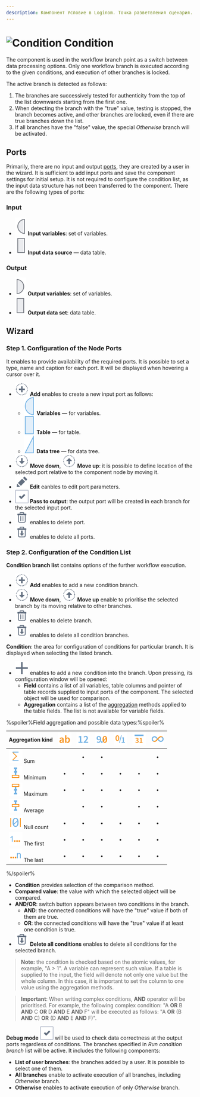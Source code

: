 ```yaml
---
description: Компонент Условие в Loginom. Точка разветвления сценария. Проверка истина ложь. Выбор активной ветки с блокировкой остальных. Если все ветки ложь выполнение ветки иначе. Мастер настройки.
---
```


# ![Condition](./../../images/icons/components/condition_default.svg) Condition

The component is used in the workflow branch point as a switch between data processing options. Only one workflow branch is executed according to the given conditions, and execution of other branches is locked.

The active branch is detected as follows:

1. The branches are successively tested for authenticity from the top of the list downwards starting from the first one.
1. When detecting the branch with the "true" value, testing is stopped, the branch becomes active, and other branches are locked, even if there are true branches down the list.
1. If all branches have the "false" value, the special *Otherwise* branch will be activated.

## Ports

Primarily, there are no input and output [ports](./../../workflow/ports/README.md), they are created by a user in the wizard. It is sufficient to add input ports and save the component settings for initial setup. It is not required to configure the condition list, as the input data structure has not been transferred to the component. There are the following types of ports:

### Input

* ![Input variables](./../../images/icons/app/node/ports/inputs/variable_inactive.svg) **Input variables**: set of variables.
* ![Input data source](./../../images/icons/app/node/ports/inputs/table_inactive.svg) **Input data source** — data table.

### Output

* ![Output variables](./../../images/icons/app/node/ports/outputs/variable_inactive.svg) **Output variables**: set of variables.
* ![Output data set](./../../images/icons/app/node/ports/outputs/table_inactive.svg) **Output data set**: data table.

## Wizard

### Step 1. Configuration of the Node Ports

It enables to provide availability of the required ports. It is possible to set a type, name and caption for each port. It will be displayed when hovering a cursor over it.

* ![Create new port](./../../images/icons/common/toolbar-controls/plus_default.svg) **Add** enables to create a new input port as follows:
   * ![For variables](./../../images/icons/app/node/ports/inputs/variable_hover.svg) **Variables** — for variables.
   * ![For table](./../../images/icons/app/node/ports/inputs/table_hover.svg) **Table** — for table.
   * ![For data tree](./../../images/icons/app/node/ports/inputs/tree_hover.svg) **Data tree** — for data tree.
* ![Move port down](./../../images/icons/common/toolbar-controls/movedown_default.svg) **Move down**, ![Move port up](./../../images/icons/common/toolbar-controls/moveup_default.svg) **Move up**: it is possible to define location of the selected port relative to the component node by moving it.
* ![Edit port parameters](./../../images/icons/common/toolbar-controls/edit_default.svg) **Edit** eanbles to edit port parameters.
* ![Create output](./../../images/icons/ext/checkbox-states/checked_default.svg) **Pass to output**: the output port will be created in each branch for the selected input port.
* ![Delete port](./../../images/icons/common/toolbar-controls/delete_default.svg) enables to delete port.
* ![Delete all ports](./../../images/icons/common/toolbar-controls/delete-all_default.svg) enables to delete all ports.

### Step 2. Configuration of the Condition List

**Condition branch list** contains options of the further workflow execution.

* ![Add branch](./../../images/icons/common/toolbar-controls/plus_default.svg) **Add** enables to add a new condition branch.
* ![Move branch down](./../../images/icons/common/toolbar-controls/movedown_default.svg) **Move down**, ![Move branch up](./../../images/icons/common/toolbar-controls/moveup_default.svg) **Move up** enable to prioritise the selected branch by its moving relative to other branches.
* ![Delete branch](./../../images/icons/common/toolbar-controls/delete_default.svg) enables to delete branch.
* ![Delete all branches](./../../images/icons/common/toolbar-controls/delete-all_default.svg) enables to delete all condition branches.

**Condition**: the area for configuration of conditions for particular branch. It is displayed when selecting the listed branch.

* ![Add new condition](./../../images/icons/components/filterdata/filterdata-add_18x18.svg) enables to add a new condition into the branch. Upon pressing, its configuration window will be opened:
   * **Field** contains a list of all variables, table columns and pointer of table records supplied to input ports of the component. The selected object will be used for comparison.
   * **Aggregation** contains a list of the [aggregation](./../func/aggregation-functions.md) methods applied to the table fields. The list is not available for variable fields.

%spoiler%Field aggregation and possible data types:%spoiler%

|Aggregation kind|![](./../../images/icons/common/data-types/string_default.svg)|![](./../../images/icons/common/data-types/integer_default.svg)|![](./../../images/icons/common/data-types/float_default.svg)|![](./../../images/icons/common/data-types/boolean_default.svg)|![](./../../images/icons/common/data-types/datetime_default.svg)|![](./../../images/icons/common/data-types/variant_default.svg)|
|:-|:-:|:-:|:-:|:-:|:-:|:-:|
|![](./../../images/icons/common/aggregations/factor-sum_default.svg) Sum||**•**|**•**|||**•**|
|![](./../../images/icons/common/aggregations/factor-min_default.svg) Minimum|**•**|**•**|**•**|**•**|**•**|**•**|
|![](./../../images/icons/common/aggregations/factor-max_default.svg) Maximum|**•**|**•**|**•**|**•**|**•**|**•**|
|![](./../../images/icons/common/aggregations/factor-avg_default.svg) Average||**•**|**•**||**•**|**•**|
|![](./../../images/icons/common/aggregations/factor-null-count_default.svg) Null count|**•**|**•**|**•**|**•**|**•**|**•**|
|![](./../../images/icons/common/aggregations/factor-stat-first_default.svg) The first|**•**|**•**|**•**|**•**|**•**|**•**|
|![](./../../images/icons/common/aggregations/factor-stat-last_default.svg) The last|&nbsp;&nbsp;**•**&nbsp;&nbsp;|&nbsp;&nbsp;**•**&nbsp;&nbsp;|&nbsp;&nbsp;**•**&nbsp;&nbsp;|&nbsp;&nbsp;**•**&nbsp;&nbsp;|&nbsp;&nbsp;**•**&nbsp;&nbsp;|&nbsp;&nbsp;**•**&nbsp;&nbsp;|

%/spoiler%
* **Condition** provides selection of the comparison method.
* **Compared value**: the value with which the selected object will be compared.
* **AND/OR**: switch button appears between two conditions in the branch.
   * **AND**: the connected conditions will have the "true" value if both of them are true.
   * **OR**: the connected conditions will have the "true" value if at least one condition is true.
* ![**Delete all conditions**](./../../images/icons/common/toolbar-controls/delete-all_default.svg) **Delete all conditions** enables to delete all conditions for the selected branch.

> **Note:** the condition is checked based on the atomic values, for example, "A > 1". A variable can represent such value. If a table is supplied to the input, the field will denote not only one value but the whole column.  In this case, it is important to set the column to one value using the aggregation methods.

>
> **Important**: When writing complex conditions, **AND** operator will be prioritised.
> For example, the following complex condition: "A **OR** B **AND** C **OR** D **AND** E **AND** F" will be executed as follows: "A **OR** (B **AND** C) **OR** (D **AND** E **AND** F)".

**Debug mode** ![Debug mode](./../../images/icons/ext/checkbox-states/checked_default.svg) will be used to check data correctness at the output ports regardless of conditions. The branches specified in *Run condition branch* list will be active. It includes the following components:

* **List of user branches**: the branches added by a user. It is possible to select one of them.
* **All branches** enable to activate execution of all branches, including *Otherwise* branch.
* **Otherwise** enables to activate execution of only *Otherwise* branch.



